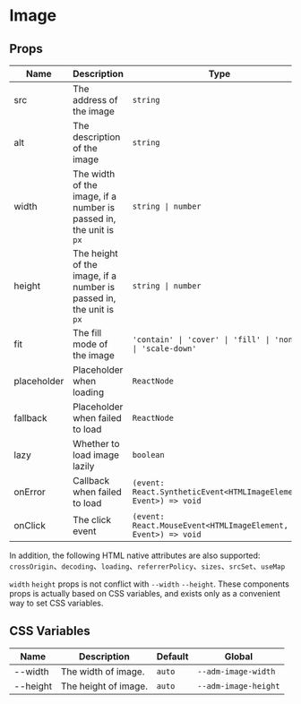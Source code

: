 # Image

<code src="./demos/demo1.tsx"></code>
<code src="./demos/demo2.tsx" debug></code>

## Props

| Name        | Description                                                         | Type                                                             | Default             |
| ----------- | ------------------------------------------------------------------- | ---------------------------------------------------------------- | ------------------- |
| src         | The address of the image                                            | `string`                                                         | -                   |
| alt         | The description of the image                                        | `string`                                                         | -                   |
| width       | The width of the image, if a number is passed in, the unit is `px`  | `string \| number`                                               | -                   |
| height      | The height of the image, if a number is passed in, the unit is `px` | `string \| number`                                               | -                   |
| fit         | The fill mode of the image                                          | `'contain' \| 'cover' \| 'fill' \| 'none' \| 'scale-down'`       | `'fill'`            |
| placeholder | Placeholder when loading                                            | `ReactNode`                                                      | default placeholder |
| fallback    | Placeholder when failed to load                                     | `ReactNode`                                                      | default placeholder |
| lazy        | Whether to load image lazily                                        | `boolean`                                                        | `false`             |
| onError     | Callback when failed to load                                        | `(event: React.SyntheticEvent<HTMLImageElement, Event>) => void` | -                   |
| onClick     | The click event                                                     | `(event: React.MouseEvent<HTMLImageElement, Event>) => void`     | -                   |

In addition, the following HTML native attributes are also supported: `crossOrigin`、`decoding`、`loading`、`referrerPolicy`、`sizes`、`srcSet`、`useMap`

`width` `height` props is not conflict with `--width` `--height`. These components props is actually based on CSS variables, and exists only as a convenient way to set CSS variables.

## CSS Variables

| Name     | Description          | Default | Global               |
| -------- | -------------------- | ------- | -------------------- |
| --width  | The width of image.  | `auto`  | `--adm-image-width`  |
| --height | The height of image. | `auto`  | `--adm-image-height` |
